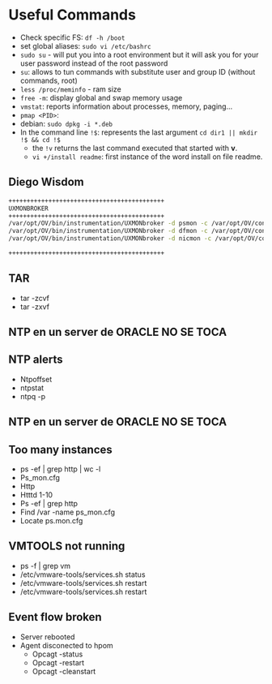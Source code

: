 # Useful Commands

- Check specific FS: `df -h /boot`
- set global aliases: `sudo vi /etc/bashrc`
- `sudo su` - will put you into a root environment but it will ask you for your user password instead of the root password
- `su`: allows to tun commands with substitute user and group ID (without commands, root)
- `less /proc/meminfo` - ram size
- `free -m`: display global and swap memory usage
- `vmstat`: reports information about processes, memory, paging...
- `pmap <PID>`:
- debian: `sudo dpkg -i *.deb`
- In the command line `!$`: represents the last argument `cd dir1 || mkdir !$ && cd !$`
  - the `!v` returns the last command executed that started with **v**.
  - `vi +/install readme`: first instance of the word install on file readme.

## Diego Wisdom

```bash
+++++++++++++++++++++++++++++++++++++++++++
UXMONBROKER
+++++++++++++++++++++++++++++++++++++++++++
/var/opt/OV/bin/instrumentation/UXMONbroker -d psmon -c /var/opt/OV/conf/OpC/ps_mon.cfg -l /tmp/ps_mon.test
/var/opt/OV/bin/instrumentation/UXMONbroker -d dfmon -c /var/opt/OV/conf/OpC/df_mon.cfg -l /tmp/df_mon.test
/var/opt/OV/bin/instrumentation/UXMONbroker -d nicmon -c /var/opt/OV/conf/OpC/nic_mon.cfg -l /tmp/nic_mon.test

+++++++++++++++++++++++++++++++++++++++++++
```

## TAR

- tar -zcvf <newFileName> <fileToCompress>
- tar -zxvf <file2Decompress>

## NTP en un server de ORACLE NO SE TOCA

## NTP alerts

- Ntpoffset
- ntpstat
- ntpq -p

## NTP en un server de ORACLE NO SE TOCA

## Too many instances

- ps -ef | grep http | wc -l
- Ps_mon.cfg
- Http
- Htttd 1-10
- Ps -ef | grep http
- Find /var -name ps_mon.cfg
- Locate ps.mon.cfg

## VMTOOLS not running

- ps -f | grep vm
- /etc/vmware-tools/services.sh status
- /etc/vmware-tools/services.sh restart
- /etc/vmware-tools/services.sh restart

## Event flow broken

- Server rebooted
- Agent disconected to hpom
  - Opcagt -status
  - Opcagt -restart
  - Opcagt -cleanstart
